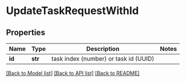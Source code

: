 # UpdateTaskRequestWithId

## Properties
Name | Type | Description | Notes
------------ | ------------- | ------------- | -------------
**id** | **str** | task index (number) or task id (UUID) | 

[[Back to Model list]](../README.md#documentation-for-models) [[Back to API list]](../README.md#documentation-for-api-endpoints) [[Back to README]](../README.md)

